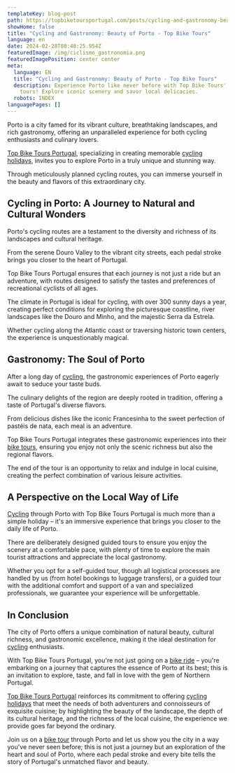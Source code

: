 ```yaml
---
templateKey: blog-post
path: https://topbiketoursportugal.com/posts/cycling-and-gastronomy-beauty-of-porto-top-bike-tours/
showHome: false
title: "Cycling and Gastronomy: Beauty of Porto - Top Bike Tours"
language: en
date: 2024-02-28T08:48:25.954Z
featuredImage: /img/ciclismo_gastronomia.png
featuredImagePosition: center center
meta:
  language: EN
  title: "Cycling and Gastronomy: Beauty of Porto - Top Bike Tours"
  description: Experience Porto like never before with Top Bike Tours' exceptional
    tours! Explore iconic scenery and savor local delicacies.
  robots: INDEX
languagePages: []
---
```

Porto is a city famed for its vibrant culture, breathtaking landscapes, and rich gastronomy, offering an unparalleled experience for both cycling enthusiasts and culinary lovers.

[Top Bike Tours Portugal](https://topbiketoursportugal.com/), specializing in creating memorable [cycling holidays](https://topbiketoursportugal.com/bike-tours-in-portugal/), invites you to explore Porto in a truly unique and stunning way.

Through meticulously planned cycling routes, you can immerse yourself in the beauty and flavors of this extraordinary city.

## Cycling in Porto: A Journey to Natural and Cultural Wonders

Porto's cycling routes are a testament to the diversity and richness of its landscapes and cultural heritage.

From the serene Douro Valley to the vibrant city streets, each pedal stroke brings you closer to the heart of Portugal.

Top Bike Tours Portugal ensures that each journey is not just a ride but an adventure, with routes designed to satisfy the tastes and preferences of recreational cyclists of all ages.

The climate in Portugal is ideal for cycling, with over 300 sunny days a year, creating perfect conditions for exploring the picturesque coastline, river landscapes like the Douro and Minho, and the majestic Serra da Estrela.

Whether cycling along the Atlantic coast or traversing historic town centers, the experience is unquestionably magical.

## Gastronomy: The Soul of Porto

After a long day of [cycling](https://topbiketoursportugal.com/bike-tours-in-portugal/), the gastronomic experiences of Porto eagerly await to seduce your taste buds.

The culinary delights of the region are deeply rooted in tradition, offering a taste of Portugal's diverse flavors.

From delicious dishes like the iconic Francesinha to the sweet perfection of pastéis de nata, each meal is an adventure.

Top Bike Tours Portugal integrates these gastronomic experiences into their [bike tours](https://topbiketoursportugal.com/bike-tours-porto-portugal/), ensuring you enjoy not only the scenic richness but also the regional flavors.

The end of the tour is an opportunity to relax and indulge in local cuisine, creating the perfect combination of various leisure activities.

## A Perspective on the Local Way of Life

[Cycling](https://topbiketoursportugal.com/bike-tours-in-portugal/) through Porto with Top Bike Tours Portugal is much more than a simple holiday – it's an immersive experience that brings you closer to the daily life of Porto.

There are deliberately designed guided tours to ensure you enjoy the scenery at a comfortable pace, with plenty of time to explore the main tourist attractions and appreciate the local gastronomy.

Whether you opt for a self-guided tour, though all logistical processes are handled by us (from hotel bookings to luggage transfers), or a guided tour with the additional comfort and support of a van and specialized professionals, we guarantee your experience will be unforgettable.

## In Conclusion

The city of Porto offers a unique combination of natural beauty, cultural richness, and gastronomic excellence, making it the ideal destination for [cycling](https://topbiketoursportugal.com/bike-tours-in-portugal/) enthusiasts.

With Top Bike Tours Portugal, you're not just going on a [bike ride](https://topbiketoursportugal.com/bike-tours-porto-portugal/) – you're embarking on a journey that captures the essence of Porto at its best; this is an invitation to explore, taste, and fall in love with the gem of Northern Portugal.

[Top Bike Tours Portugal](https://topbiketoursportugal.com/) reinforces its commitment to offering [cycling holidays](https://topbiketoursportugal.com/bike-tours-in-portugal/) that meet the needs of both adventurers and connoisseurs of exquisite cuisine; by highlighting the beauty of the landscape, the depth of its cultural heritage, and the richness of the local cuisine, the experience we provide goes far beyond the ordinary.

Join us on a [bike tour](https://topbiketoursportugal.com/bike-tours-porto-portugal/) through Porto and let us show you the city in a way you've never seen before; this is not just a journey but an exploration of the heart and soul of Porto, where each pedal stroke and every bite tells the story of Portugal's unmatched flavor and beauty.
